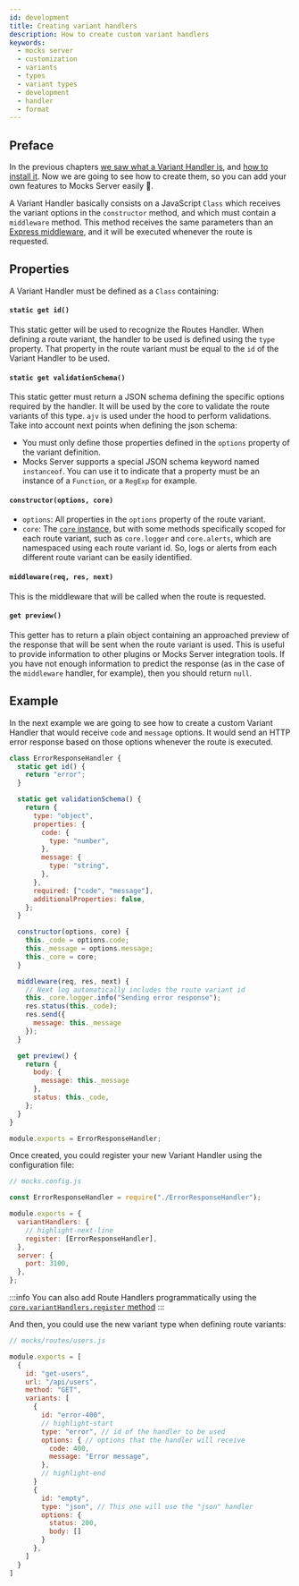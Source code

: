 ```yaml
---
id: development
title: Creating variant handlers
description: How to create custom variant handlers
keywords:
  - mocks server
  - customization
  - variants
  - types
  - variant types
  - development
  - handler
  - format
---
```


## Preface

In the previous chapters [we saw what a Variant Handler is](variant-handlers/intro.md), and [how to install it](variant-handlers/installation.md). Now we are going to see how to create them, so you can add your own features to Mocks Server easily 🙂.

A Variant Handler basically consists on a JavaScript `Class` which receives the variant options in the `constructor` method, and which must contain a `middleware` method. This method receives the same parameters than an [Express middleware](https://expressjs.com/en/guide/using-middleware.html), and it will be executed whenever the route is requested.

## Properties

A Variant Handler must be defined as a `Class` containing:

#### `static get id()`

This static getter will be used to recognize the Routes Handler. When defining a route variant, the handler to be used is defined using the `type` property. That property in the route variant must be equal to the `id` of the Variant Handler to be used.

#### `static get validationSchema()`

This static getter must return a JSON schema defining the specific options required by the handler. It will be used by the core to validate the route variants of this type. `ajv` is used under the hood to perform validations. Take into account next points when defining the json schema:

* You must only define those properties defined in the `options` property of the variant definition.
* Mocks Server supports a special JSON schema keyword named `instanceof`. You can use it to indicate that a property must be an instance of a `Function`, or a `RegExp` for example.

#### `constructor(options, core)`

* `options`: All properties in the `options` property of the route variant.
* `core`: The [`core` instance](api/core.md), but with some methods specifically scoped for each route variant, such as `core.logger` and `core.alerts`, which are namespaced using each route variant id. So, logs or alerts from each different route variant can be easily identified.

#### `middleware(req, res, next)`

This is the middleware that will be called when the route is requested.

#### `get preview()`

This getter has to return a plain object containing an approached preview of the response that will be sent when the route variant is used. This is useful to provide information to other plugins or Mocks Server integration tools. If you have not enough information to predict the response (as in the case of the `middleware` handler, for example), then you should return `null`.

## Example

In the next example we are going to see how to create a custom Variant Handler that would receive `code` and `message` options. It would send an HTTP error response based on those options whenever the route is executed. 

```js
class ErrorResponseHandler {
  static get id() {
    return "error";
  }

  static get validationSchema() {
    return {
      type: "object",
      properties: {
        code: {
          type: "number",
        },
        message: {
          type: "string",
        },
      },
      required: ["code", "message"],
      additionalProperties: false,
    };
  }

  constructor(options, core) {
    this._code = options.code;
    this._message = options.message;
    this._core = core;
  }

  middleware(req, res, next) {
    // Next log automatically includes the route variant id
    this._core.logger.info("Sending error response");
    res.status(this._code);
    res.send({
      message: this._message
    });
  }

  get preview() {
    return {
      body: {
        message: this._message
      },
      status: this._code,
    };
  }
}

module.exports = ErrorResponseHandler;
```

Once created, you could register your new Variant Handler using the configuration file:

```javascript
// mocks.config.js

const ErrorResponseHandler = require("./ErrorResponseHandler");

module.exports = {
  variantHandlers: {
    // highlight-next-line
    register: [ErrorResponseHandler],
  },
  server: {
    port: 3100,
  },
};
```

:::info
You can also add Route Handlers programmatically using the [`core.variantHandlers.register` method](api/core/variant-handlers.md)
:::

And then, you could use the new variant type when defining route variants:

```js
// mocks/routes/users.js

module.exports = [
  {
    id: "get-users",
    url: "/api/users",
    method: "GET",
    variants: [
      {
        id: "error-400",
        // highlight-start
        type: "error", // id of the handler to be used
        options: { // options that the handler will receive
          code: 400,
          message: "Error message",
        },
        // highlight-end
      }
      {
        id: "empty",
        type: "json", // This one will use the "json" handler
        options: {
          status: 200,
          body: []
        }
      },
    ]
  }
]
```

